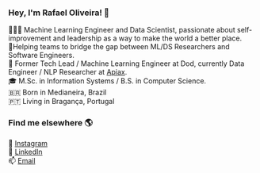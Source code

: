 ### Hey, I'm Rafael Oliveira! 👋

👨🏻‍💻 Machine Learning Engineer and Data Scientist, passionate about self-improvement and leadership as a way to make the world a better place.<br>
👥Helping teams to bridge the gap between ML/DS Researchers and Software Engineers.<br>
💼 Former Tech Lead / Machine Learning Engineer at Dod, currently Data Engineer / NLP Researcher at [Apiax](https://www.apiax.com/).<br>
🎓 M.Sc. in Information Systems / B.S. in Computer Science.<br>
🇧🇷 Born in Medianeira, Brazil<br>
🇵🇹 Living in Bragança, Portugal<br>

### Find me elsewhere 🌎

📸 [Instagram](https://instagram.com/rafao19)<br>
💼 [LinkedIn](https://www.linkedin.com/in/olirafa)<br>
📫 [Email](olirafa@protonmail.com)<br>
